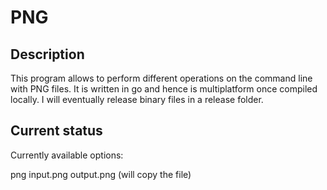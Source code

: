 # PNG

## Description
This program allows to perform different operations on the command line with PNG files.
It is written in go and hence is multiplatform once compiled locally.
I will eventually release binary files in a release folder.

## Current status
Currently available options:

>
png input.png output.png   (will copy the file)
>

